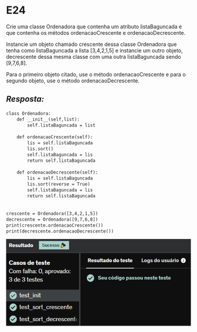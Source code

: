 # E24
Crie uma classe Ordenadora que contenha um atributo listaBaguncada e que contenha os métodos ordenacaoCrescente e ordenacaoDecrescente.

Instancie um objeto chamado crescente dessa classe Ordenadora que tenha como listaBaguncada a lista [3,4,2,1,5] e instancie um outro objeto, decrescente dessa mesma classe com uma outra listaBaguncada sendo [9,7,6,8].

Para o primeiro objeto citado, use o método ordenacaoCrescente e para o segundo objeto, use o método ordenacaoDecrescente.

## *Resposta:*
```
class Ordenadora:
    def __init__(self,list):
        self.listaBaguncada = list
        
    def ordenacaoCrescente(self):
        lis = self.listaBaguncada
        lis.sort()
        self.listaBaguncada = lis
        return self.listaBaguncada
        
    def ordenacaoDecrescente(self):
        lis = self.listaBaguncada
        lis.sort(reverse = True)
        self.listaBaguncada = lis
        return self.listaBaguncada
    
    
crescente = Ordenadora([3,4,2,1,5])
decrescente = Ordenadora([9,7,6,8])
print(crescente.ordenacaoCrescente())
print(decrescente.ordenacaoDecrescente())
```

![E24](../../Evidencias/Python_2/Exercicio_24.png)